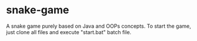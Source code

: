 # snake-game
A snake game purely based on Java and OOPs concepts.
To start the game, just clone all files and execute "start.bat" batch file.
